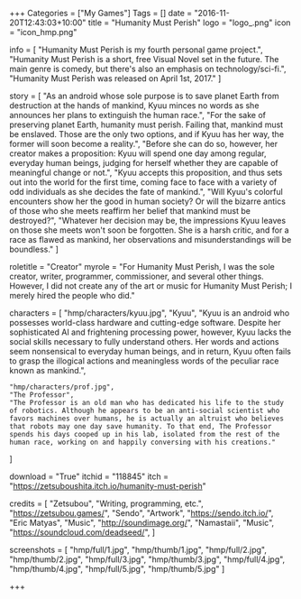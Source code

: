 +++
Categories = ["My Games"]
Tags = []
date = "2016-11-20T12:43:03+10:00"
title = "Humanity Must Perish"
logo = "logo_.png"
icon = "icon_hmp.png"

info = [
	"Humanity Must Perish is my fourth personal game project.",
	"Humanity Must Perish is a short, free Visual Novel set in the future. The main genre is comedy, but there's also an emphasis on technology/sci-fi.",
	"Humanity Must Perish was released on April 1st, 2017."
]

story = [
	"​As an android whose sole purpose is to save planet Earth from destruction at the hands of mankind, Kyuu minces no words as she announces her plans to extinguish the human race.",
	"For the sake of preserving planet Earth, humanity must perish. Failing that, mankind must be enslaved. Those are the only two options, and if Kyuu has her way, the former will soon become a reality.",
	"Before she can do so, however, her creator makes a proposition: Kyuu will spend one day among regular, everyday human beings, judging for herself whether they are capable of meaningful change or not.",
	"Kyuu accepts this proposition, and thus sets out into the world for the first time, coming face to face with a variety of odd individuals as she decides the fate of mankind.",
	"Will Kyuu's colorful encounters show her the good in human society? Or will the bizarre antics of those who she meets reaffirm her belief that mankind must be destroyed?",
	"Whatever her decision may be, the impressions Kyuu leaves on those she meets won't soon be forgotten. She is a harsh critic, and for a race as flawed as mankind, her observations and misunderstandings will be boundless."
]

roletitle = "Creator"
myrole = "For Humanity Must Perish, I was the sole creator, writer, programmer, commissioner, and several other things. However, I did not create any of the art or music for Humanity Must Perish; I merely hired the people who did."

characters = [
	"hmp/characters/kyuu.jpg",
	"Kyuu",
	"Kyuu is an android who possesses world-class hardware and cutting-edge software. Despite her sophisticated AI and frightening processing power, however, Kyuu lacks the social skills necessary to fully understand others. Her words and actions seem nonsensical to everyday human beings, and in return, Kyuu often fails to grasp the illogical actions and meaningless words of the peculiar race known as mankind.",

	"hmp/characters/prof.jpg",
	"The Professor",
	"The Professor is an old man who has dedicated his life to the study of robotics. Although he appears to be an anti-social scientist who favors machines over humans, he is actually an altruist who believes that robots may one day save humanity. To that end, The Professor spends his days cooped up in his lab, isolated from the rest of the human race, working on and happily conversing with his creations."
]

download = "True"
itchid = "118845"
itch = "https://zetsuboushita.itch.io/humanity-must-perish"

credits = [
	"Zetsubou", "Writing, programming, etc.", "https://zetsubou.games/",
	"Sendo", "Artwork", "https://sendo.itch.io/",
	"Eric Matyas", "Music", "http://soundimage.org/",
	"Namastaii", "Music", "https://soundcloud.com/deadseed/",
]

screenshots = [
	"hmp/full/1.jpg", "hmp/thumb/1.jpg",
	"hmp/full/2.jpg", "hmp/thumb/2.jpg",
	"hmp/full/3.jpg", "hmp/thumb/3.jpg",
	"hmp/full/4.jpg", "hmp/thumb/4.jpg",
	"hmp/full/5.jpg", "hmp/thumb/5.jpg"
]

+++
